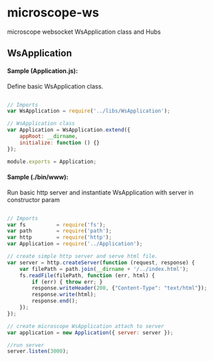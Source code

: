 microscope-ws
=============

microscope websocket WsApplication class and Hubs

WsApplication
-------------

#### Sample (Application.js):

Define basic WsApplication class.

``` js

// Imports
var WsApplication = require('../libs/WsApplication');

// WsApplication class
var Application = WsApplication.extend({
	appRoot: __dirname,
	initialize: function () {}
});

module.exports = Application;

```

#### Sample (./bin/www):

Run basic http server and instantiate WsApplication with server in constructor param

``` js

// Imports
var fs          = require('fs');
var path        = require('path');
var http        = require('http');
var Application = require('../Application');

// create simple http server and serve html file.
var server = http.createServer(function (request, response) {
	var filePath = path.join(__dirname + '/../index.html');
	fs.readFile(filePath, function (err, html) {
		if (err) { throw err; }
		response.writeHeader(200, {"Content-Type": "text/html"});  
		response.write(html);  
		response.end();  
	});
});

// create microscope WsApplication attach to server
var application = new Application({ server: server });

//run server
server.listen(3000);

```
